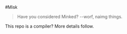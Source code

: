 #Misk

>Have you considered Minked? --worf, naimg things.

This repo is a compiler?  More details follow.